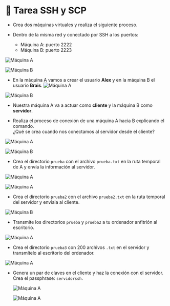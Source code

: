 # 🧩 Tarea SSH y SCP

- Crea dos máquinas virtuales y realiza el siguiente proceso.

- Dentro de la misma red y conectado por SSH a los puertos:
  - Máquina A: puerto 2222
  - Máquina B: puerto 2223

![Máquina A](./SSH-SCP/1º.png)

![Máquina B](./SSH-SCP/2º.png)
- En la máquina A vamos a crear el usuario **Alex** y en la máquina B el usuario **Brais**.
![Máquina A](./SSH-SCP/3º.png)

![Máquina B](./SSH-SCP/4º.png)

- Nuestra máquina A va a actuar como **cliente** y la máquina B como **servidor**.

- Realiza el proceso de conexión de una máquina A hacia B explicando el comando.  
  ¿Qué se crea cuando nos conectamos al servidor desde el cliente?

![Máquina A](./SSH-SCP/5º.png)

![Máquina B](./SSH-SCP/6º.png)

- Crea el directorio `prueba` con el archivo `prueba.txt` en la ruta temporal de A y envía la información al servidor.

![Máquina A](./SSH-SCP/7º.png)

![Máquina A](./SSH-SCP/8º.png)

- Crea el directorio `prueba2` con el archivo `prueba2.txt` en la ruta temporal del servidor y envíala al cliente.

![Máquina B](./SSH-SCP/9º.png)

- Transmite los directorios `prueba` y `prueba2` a tu ordenador anfitrión al escritorio.

![Máquina A](./SSH-SCP/10º.png)

- Crea el directorio `prueba3` con 200 archivos `.txt` en el servidor y transmítelo al escritorio del ordenador.

![Máquina A](./SSH-SCP/11º.png)

- Genera un par de claves en el cliente y haz la conexión con el servidor.  
  Crea el passphrase: `servidorssh`.

  ![Máquina A](./SSH-SCP/12º.png)

  ![Máquina A](./SSH-SCP/13º.png)


